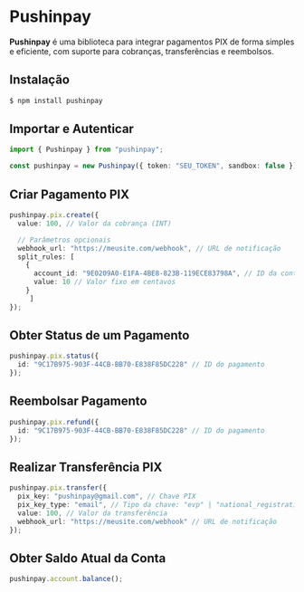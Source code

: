 # Pushinpay

**Pushinpay** é uma biblioteca para integrar pagamentos PIX de forma simples e eficiente, com suporte para cobranças, transferências e reembolsos.

## Instalação

```bash
$ npm install pushinpay
```

## Importar e Autenticar

```typescript
import { Pushinpay } from "pushinpay";

const pushinpay = new Pushinpay({ token: "SEU_TOKEN", sandbox: false });
```

## Criar Pagamento PIX

```typescript
pushinpay.pix.create({
  value: 100, // Valor da cobrança (INT)

  // Parâmetros opcionais
  webhook_url: "https://meusite.com/webhook", // URL de notificação
  split_rules: [
    { 
      account_id: "9E0209A0-E1FA-4BE8-823B-119ECE83798A", // ID da conta
      value: 10 // Valor fixo em centavos
    }
     ]
});
```

## Obter Status de um Pagamento

```typescript
pushinpay.pix.status({
  id: "9C17B975-903F-44CB-BB70-E838F85DC228" // ID do pagamento
});
```

## Reembolsar Pagamento

```typescript
pushinpay.pix.refund({
  id: "9C17B975-903F-44CB-BB70-E838F85DC228" // ID do pagamento
});
```

## Realizar Transferência PIX

```typescript
pushinpay.pix.transfer({
  pix_key: "pushinpay@gmail.com", // Chave PIX
  pix_key_type: "email", // Tipo da chave: "evp" | "national_registration" | "phone" | "email"
  value: 100, // Valor da transferência
  webhook_url: "https://meusite.com/webhook" // URL de notificação
});
```

## Obter Saldo Atual da Conta

```typescript
pushinpay.account.balance();
```
